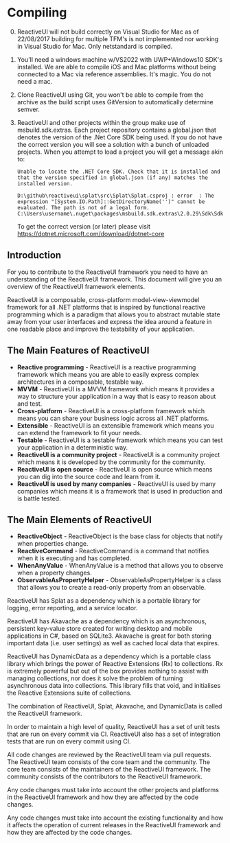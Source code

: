 # Compiling

0. ReactiveUI will not build correctly on Visual Studio for Mac as of 22/08/2017 building for multiple TFM's is not implemented nor working in Visual Studio for Mac. Only netstandard is compiled.

1. You'll need a windows machine w/VS2022 with UWP+Windows10 SDK's installed. We are able to compile iOS and Mac platforms without being connected to a Mac via reference assemblies. It's magic. You do not need a mac.

2. Clone ReactiveUI using Git, you won't be able to compile from the archive as the build script uses GitVersion to automatically determine semver.

3. ReactiveUI and other projects within the group make use of msbuild.sdk.extras. Each project repository contains a global.json that denotes the version of the .Net Core SDK being used. If you do not have the correct version you will see a solution with a bunch of unloaded projects. When you attempt to load a project you will get a message akin to:

   ```
   Unable to locate the .NET Core SDK. Check that it is installed and that the version specified in global.json (if any) matches the installed version.

   D:\github\reactiveui\splat\src\Splat\Splat.csproj : error  : The expression "[System.IO.Path]::GetDirectoryName('')" cannot be evaluated. The path is not of a legal form.  C:\Users\username\.nuget\packages\msbuild.sdk.extras\2.0.29\Sdk\Sdk.props
   ```

   To get the correct version (or later) please visit https://dotnet.microsoft.com/download/dotnet-core


## Introduction

For you to contribute to the ReactiveUI framework you need to have an understanding of the ReactiveUI framework.
This document will give you an overview of the ReactiveUI framework elements.

ReactiveUI is a composable, cross-platform model-view-viewmodel framework for all .NET platforms that is inspired by functional reactive programming which is a paradigm that allows you to abstract mutable state away from your user interfaces and express the idea around a feature in one readable place and improve the testability of your application.

## The Main Features of ReactiveUI

* **Reactive programming** - ReactiveUI is a reactive programming framework which means you are able to easily express complex architectures in a composable, testable way.
* **MVVM** - ReactiveUI is a MVVM framework which means it provides a way to structure your application in a way that is easy to reason about and test.
* **Cross-platform** - ReactiveUI is a cross-platform framework which means you can share your business logic across all .NET platforms.
* **Extensible** - ReactiveUI is an extensible framework which means you can extend the framework to fit your needs.
* **Testable** - ReactiveUI is a testable framework which means you can test your application in a deterministic way.
* **ReactiveUI is a community project** - ReactiveUI is a community project which means it is developed by the community for the community.
* **ReactiveUI is open source** - ReactiveUI is open source which means you can dig into the source code and learn from it.
* **ReactiveUI is used by many companies** - ReactiveUI is used by many companies which means it is a framework that is used in production and is battle tested.

## The Main Elements of ReactiveUI

* **ReactiveObject** - ReactiveObject is the base class for objects that notify when properties change.
* **ReactiveCommand** - ReactiveCommand is a command that notifies when it is executing and has completed.
* **WhenAnyValue** - WhenAnyValue is a method that allows you to observe when a property changes.
* **ObservableAsPropertyHelper** - ObservableAsPropertyHelper is a class that allows you to create a read-only property from an observable.

ReactiveUI has Splat as a dependency which is a portable library for logging, error reporting, and a service locator.

ReactiveUI has Akavache as a dependency which is an asynchronous, persistent key-value store created for writing desktop and mobile applications in C#, based on SQLite3. Akavache is great for both storing important data (i.e. user settings) as well as cached local data that expires.

ReactiveUI has DynamicData as a dependency which is a portable class library which brings the power of Reactive Extensions (Rx) to collections. Rx is extremely powerful but out of the box provides nothing to assist with managing collections, nor does it solve the problem of turning asynchronous data into collections. This library fills that void, and initialises the Reactive Extensions suite of collections.

The combination of ReactiveUI, Splat, Akavache, and DynamicData is called the ReactiveUI framework.

In order to maintain a high level of quality, ReactiveUI has a set of unit tests that are run on every commit via CI. ReactiveUI also has a set of integration tests that are run on every commit using CI.

All code changes are reviewed by the ReactiveUI team via pull requests. The ReactiveUI team consists of the core team and the community. The core team consists of the maintainers of the ReactiveUI framework. The community consists of the contributors to the ReactiveUI framework.

Any code changes must take into account the other projects and platforms in the ReactiveUI framework and how they are affected by the code changes.

Any code changes must take into account the existing functionality and how it affects the operation of current releases in the ReactiveUI framework and how they are affected by the code changes.
